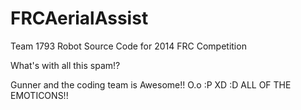 FRCAerialAssist
===============

Team 1793 Robot Source Code for 2014 FRC Competition




What's with all this spam!?

Gunner and the coding team is Awesome!!
O.o :P XD :D ALL OF THE EMOTICONS!!
